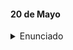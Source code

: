#### 20 de Mayo

<details>
  <summary> Enunciado </summary>
  
#### Trabajo práctico

- 2 integrantes

1. Buscar 3 data-sets a elección. Los tres data-sets deberán estar
relacionados en temática y deberán conformar una base de datos.
2. Crear una base de datos con datos con nombre declarativo.
3. Transformar el data-set a inserciones SQL utilizando
herramientas online.
4. Aplicar las 3 formas normales y realizar el diagrama entidad-relación de que represente la base de datos creada.
5. Proponer, escribir el enunciado y resolver 50 consultas que se puedan
realizar sobre la base de datos creada. Las consultas deberán
utilizar todos los temas vistos y presentar combinaciones.
6. Proponer, escribir el enunciado y resolver 50 stored procedures que se puedan realizar sobre la base de datos creada. Estos procedimientos
deberán utilizar estructuras condicionales, estructuras repetitivas
y todos los tipos de parámetros (in, inout, out) combinados entre sí.

- Comentario 
    - Deberán probar todas las consultas y stored procedures propuestos.

- Formato de entrega
  - El diagrama entidad relación y las respuestas de los puntos 5 y 6 deberán
    ser entregados de forma escrita a mano.
  - Los archivos .csv, el script .sql,
    y el código c++ (en caso de haber requerido utilizar) deberán ser entregados
    comprimidos por Teams.
  - Cada integrante deberá escribir 25 de las propuestas presentadas en los puntos 5 y 6




</details>
